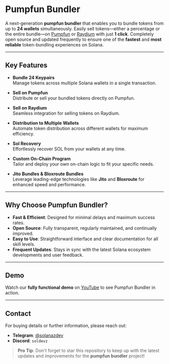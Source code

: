 # Pumpfun Bundler

A next-generation **pumpfun bundler** that enables you to bundle tokens from up to **24 wallets** simultaneously. Easily sell tokens—either a percentage or the entire bundle—on [Pumpfun](https://pumpfun.com) or [Raydium](https://raydium.io) with just **1 click**. Completely open source and updated frequently to ensure one of the **fastest** and **most reliable** token-bundling experiences on Solana.

---

## Key Features

- **Bundle 24 Keypairs**  
  Manage tokens across multiple Solana wallets in a single transaction.

- **Sell on Pumpfun**  
  Distribute or sell your bundled tokens directly on Pumpfun.

- **Sell on Raydium**  
  Seamless integration for selling tokens on Raydium.

- **Distribution to Multiple Wallets**  
  Automate token distribution across different wallets for maximum efficiency.

- **Sol Recovery**  
  Effortlessly recover SOL from your wallets at any time.

- **Custom On-Chain Program**  
  Tailor and deploy your own on-chain logic to fit your specific needs.

- **Jito Bundles & Bloxroute Bundles**  
  Leverage leading-edge technologies like **Jito** and **Bloxroute** for enhanced speed and performance.

---

## Why Choose Pumpfun Bundler?

- **Fast & Efficient**: Designed for minimal delays and maximum success rates.  
- **Open Source**: Fully transparent, regularly maintained, and continually improved.  
- **Easy to Use**: Straightforward interface and clear documentation for all skill levels.  
- **Frequent Updates**: Stays in sync with the latest Solana ecosystem developments and user feedback.

---

## Demo

Watch our **fully functional demo** on [YouTube](https://youtu.be/A0IbRuvEw1Q?si=wGtgMIaG46KPTnQE) to see Pumpfun Bundler in action.

---

## Contact

For buying details or further information, please reach out:

- **Telegram**: [@solanazdev](https://t.me/solanazdev)  
- **Discord**: `soldevz`

> **Pro Tip**: Don't forget to star this repository to keep up with the latest updates and improvements for the **pumpfun bundler** project!
